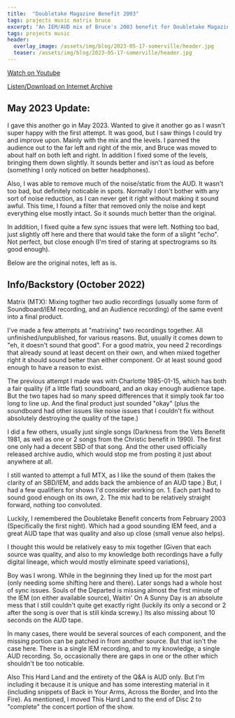 ```yaml
---
title:  "Doubletake Magazine Benefit 2003"
tags: projects music matrix bruce
excerpt: "An IEM/AUD mix of Bruce's 2003 benefit for Doubletake Magazine"
tags: projects music
header:
  overlay_image: /assets/img/blog/2023-05-17-somerville/header.jpg
  teaser: /assets/img/blog/2023-05-17-somerville/header.jpg
---
```


[Watch on Youtube](https://www.youtube.com/watch?v=T8iyCKA8nJA)

[Listen/Download on Internet Archive](https://archive.org/details/bs2003-02-19.iem-aud.lilbud.flac16)

## May 2023 Update:
I gave this another go in May 2023. Wanted to give it another go as I wasn't super happy with the first attempt. It was good, but I saw things I could try and improve upon. Mainly with the mix and the levels. I panned the audience out to the far left and right of the mix, and Bruce was moved to about half on both left and right. In addition I fixed some of the levels, bringing them down slightly. It sounds better and isn't as loud as before (something I only noticed on better headphones).

Also, I was able to remove much of the noise/static from the AUD. It wasn't too bad, but definitely noticable in spots. Normally I don't bother with any sort of noise reduction, as I can never get it right without making it sound awful. This time, I found a filter that removed only the noise and kept everything else mostly intact. So it sounds much better than the original.

In addition, I fixed quite a few sync issues that were left. Nothing too bad, just slightly off here and there that would take the form of a slight "echo". Not perfect, but close enough (I'm tired of staring at spectrograms so its good enough).  

Below are the original notes, left as is.

## Info/Backstory (October 2022)
Matrix (MTX): Mixing togther two audio recordings (usually some form of Soundboard/IEM recording, and an Audience recording) of the same event into a final product.

I've made a few attempts at "matrixing" two recordings together. All unfinished/unpublished, for various reasons. But, usually it comes down to "eh, it doesn't sound that good". For a good matrix, you need 2 recordings that already sound at least decent on their own, and when mixed together right it should sound better than either component. Or at least sound good enough to have a reason to exist.  

The previous attempt I made was with Charlotte 1985-01-15, which has both a fair quality (if a little flat) soundboard, and an okay enough audience tape. But the two tapes had so many speed differences that it simply took far too long to line up. And the final product just sounded "okay" (plus the soundboard had other issues like noise issues that I couldn't fix without absolutely destroying the quality of the tape.)  

I did a few others, usually just single songs (Darkness from the Vets Benefit 1981, as well as one or 2 songs from the Christic benefit in 1990). The first one only had a decent SBD of that song. And the other used officially released archive audio, which would stop me from posting it just about anywhere at all.  

I still wanted to attempt a full MTX, as I like the sound of them (takes the clarity of an SBD/IEM, and adds back the ambience of an AUD tape.) But, I had a few qualifiers for shows I'd consider working on. 1. Each part had to sound good enough on its own, 2. The mix had to be relatively straight forward, nothing too convoluted.

Luckily, I remembered the Doubletake Benefit concerts from February 2003 (Specifically the first night). Which had a good sounding IEM feed, and a great AUD tape that was quality and also up close (small venue also helps).  

I thought this would be relatively easy to mix together (Given that each source was quality, and also to my knowledge both recordings have a fully digital lineage, which would mostly eliminate speed variations),  

Boy was I wrong. While in the beginning they lined up for the most part (only needing some shifting here and there). Later songs had a whole host of sync issues. Souls of the Departed is missing almost the first minute of the IEM (on either available source), Waitin' On A Sunny Day is an absolute mess that I still couldn't quite get exactly right (luckily its only a second or 2 after the song is over that is still kinda screwy.) Its also missing about 10 seconds on the AUD tape.  

In many cases, there would be several sources of each component, and the missing portion can be patched in from another source. But that isn't the case here. There is a single IEM recording, and to my knowledge, a single AUD recording. So, occasionally there are gaps in one or the other which shouldn't be too noticable.

Also This Hard Land and the entirety of the Q&A is AUD only. But I'm including it because it is unique and has some interesting material in it (including snippets of Back in Your Arms, Across the Border, and Into the Fire). As mentioned, I moved This Hard Land to the end of Disc 2 to "complete" the concert portion of the show.  
